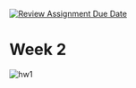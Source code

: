 [![Review Assignment Due Date](https://classroom.github.com/assets/deadline-readme-button-24ddc0f5d75046c5622901739e7c5dd533143b0c8e959d652212380cedb1ea36.svg)](https://classroom.github.com/a/qPD8ugtn)
# Week 2
![hw1](https://cdn.discordapp.com/attachments/1128875481874313238/1236993691449823282/image.png?ex=663a07a6&is=6638b626&hm=d0399995c4d4d772ff20b7e7c84c01499ae377e91b16ddc123b250be15e5f8cb&)

